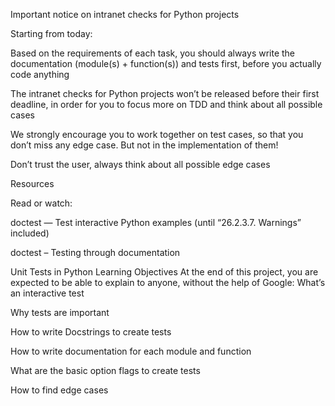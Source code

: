 Important notice on intranet checks for Python projects

Starting from today:



Based on the requirements of each task, you should always write the documentation (module(s) + function(s)) and tests first, before you actually code anything

The intranet checks for Python projects won’t be released before their first deadline, in order for you to focus more on TDD and think about all possible cases

We strongly encourage you to work together on test cases, so that you don’t miss any edge case. But not in the implementation of them!

Don’t trust the user, always think about all possible edge cases

Resources

Read or watch:



doctest — Test interactive Python examples (until “26.2.3.7. Warnings” included)

doctest – Testing through documentation

Unit Tests in Python
Learning Objectives
At the end of this project, you are expected to be able to explain to anyone, without the help of Google:
What’s an interactive test

Why tests are important

How to write Docstrings to create tests

How to write documentation for each module and function

What are the basic option flags to create tests

How to find edge cases
